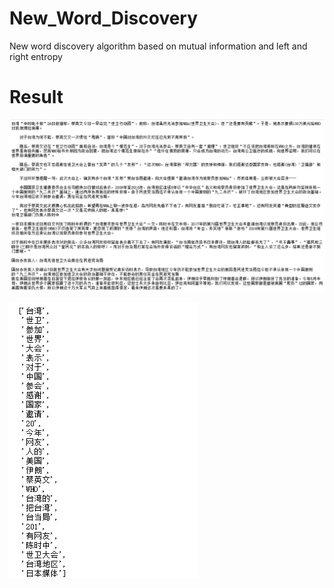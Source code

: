 # New_Word_Discovery
New word discovery algorithm based on mutual information and left and right entropy

# Result

![image](image01.png)

![image](image02.png)
